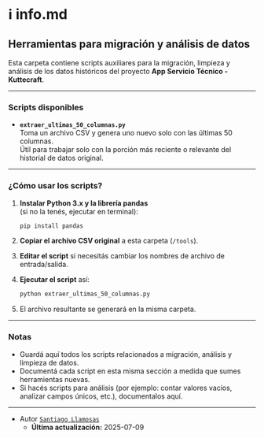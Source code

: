 # ℹ️ info.md

## Herramientas para migración y análisis de datos

Esta carpeta contiene scripts auxiliares para la migración, limpieza y análisis de los datos históricos del proyecto **App Servicio Técnico - Kuttecraft**.

---

### Scripts disponibles

- **`extraer_ultimas_50_columnas.py`**  
  Toma un archivo CSV y genera uno nuevo solo con las últimas 50 columnas.  
  Útil para trabajar solo con la porción más reciente o relevante del historial de datos original.

---

### ¿Cómo usar los scripts?

1. **Instalar Python 3.x y la librería pandas**  
   (si no la tenés, ejecutar en terminal):
   ```bash
   pip install pandas
      ```

2. **Copiar el archivo CSV original** a esta carpeta (`/tools`).

3. **Editar el script** si necesitás cambiar los nombres de archivo de entrada/salida.

4. **Ejecutar el script** así:

   ```bash
   python extraer_ultimas_50_columnas.py
   ```

5. El archivo resultante se generará en la misma carpeta.

---

### Notas

* Guardá aquí todos los scripts relacionados a migración, análisis y limpieza de datos.
* Documentá cada script en esta misma sección a medida que sumes herramientas nuevas.
* Si hacés scripts para análisis (por ejemplo: contar valores vacíos, analizar campos únicos, etc.), documentalos aquí.

---

- Autor  [`Santiago Llamosas`](https://github.com/Llamosas21)
    - **Última actualización:** 2025-07-09
